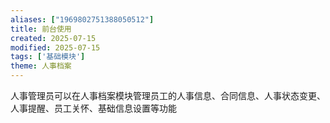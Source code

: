 ```yaml
---
aliases: ["1969802751388050512"]
title: 前台使用
created: 2025-07-15
modified: 2025-07-15
tags: ['基础模块']
theme: 人事档案
---
```


人事管理员可以在人事档案模块管理员工的人事信息、合同信息、人事状态变更、人事提醒、员工关怀、基础信息设置等功能